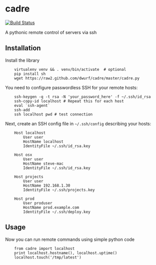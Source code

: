cadre
=====

[![Build Status](https://travis-ci.org/puredistortion/cadre.png?branch=master)](https://travis-ci.org/puredistortion/cadre)

A pythonic remote control of servers via ssh

Installation
------------

Install the library

        virtualenv venv && . venv/bin/activate  # optional
        pip install sh
        wget https://raw2.github.com/dwurf/cadre/master/cadre.py


You need to configure passwordless SSH for your remote hosts:

        ssh-keygen -q -t rsa -N 'your_password_here' -f ~/.ssh/id_rsa
        ssh-copy-id localhost # Repeat this for each host
        eval `ssh-agent`
        ssh-add
        ssh localhost pwd # test connection

Next, create an SSH config file in `~/.ssh/config` describing your hosts:

        Host localhost
            User user
            HostName localhost
            IdentityFile ~/.ssh/id_rsa.key

        Host osx
            User user
            HostName steve-mac
            IdentityFile ~/.ssh/id_rsa.key

        Host projects
            User user
            HostName 192.168.1.30
            IdentityFile ~/.ssh/projects.key

        Host prod
            User produser
            HostName prod.example.com
            IdentityFile ~/.ssh/deploy.key

Usage
-----

Now you can run remote commands using simple python code

        from cadre import localhost
        print localhost.hostname(), localhost.uptime()
        localhost.touch('/tmp/latest')
        


